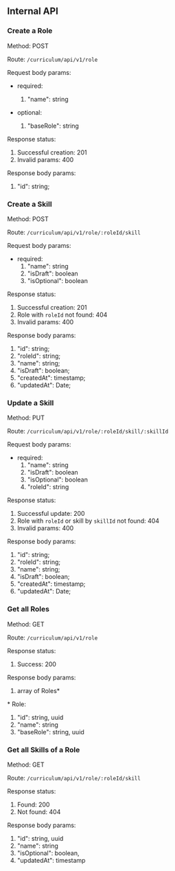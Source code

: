 ## Internal API

### Create a Role

Method: POST

Route: `/curriculum/api/v1/role`

Request body params:

- required:

  1.  "name": string

- optional:
  1.  "baseRole": string

Response status:

1.  Successful creation: 201
1.  Invalid params: 400

Response body params:

1.  "id": string;

### Create a Skill

Method: POST

Route: `/curriculum/api/v1/role/:roleId/skill`

Request body params:

- required:
  1.  "name": string
  1.  "isDraft": boolean
  1.  "isOptional": boolean

Response status:

1.  Successful creation: 201
1.  Role with `roleId` not found: 404
1.  Invalid params: 400

Response body params:

1.  "id": string;
1.  "roleId": string;
1.  "name": string;
1.  "isDraft": boolean;
1.  "createdAt": timestamp;
1.  "updatedAt": Date;

### Update a Skill

Method: PUT

Route: `/curriculum/api/v1/role/:roleId/skill/:skillId`

Request body params:

- required:
  1.  "name": string
  1.  "isDraft": boolean
  1.  "isOptional": boolean
  1.  "roleId": string

Response status:

1.  Successful update: 200
1.  Role with `roleId` or skill by `skillId` not found: 404
1.  Invalid params: 400

Response body params:

1.  "id": string;
1.  "roleId": string;
1.  "name": string;
1.  "isDraft": boolean;
1.  "createdAt": timestamp;
1.  "updatedAt": Date;

### Get all Roles

Method: GET

Route: `/curriculum/api/v1/role`

Response status:

1.  Success: 200

Response body params:

1.  array of Roles\*

\* Role:

1.  "id": string, uuid
1.  "name": string
1.  "baseRole": string, uuid

### Get all Skills of a Role

Method: GET

Route: `/curriculum/api/v1/role/:roleId/skill`

Response status:

1.  Found: 200
1.  Not found: 404

Response body params:

1.  "id": string, uuid
1.  "name": string
1.  "isOptional": boolean,
1.  "updatedAt": timestamp